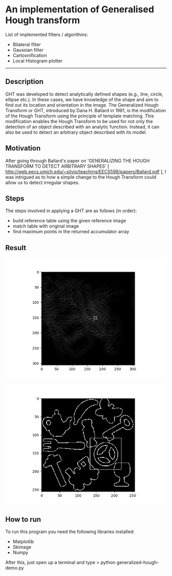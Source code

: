 An implementation of Generalised Hough transform
===================


List of implemented filters / algorithms:

- Bilateral filter
- Gaussian filter
- Cartoonification
- Local Histogram plotter

----------


Description
-------------

GHT was developed to detect analytically defined shapes (e.g., line, circle, ellipse etc.). In these cases, we have knowledge of the shape and aim to find out its location and orientation in the image. The Generalized Hough Transform or GHT, introduced by Dana H. Ballard in 1981, is the modification of the Hough Transform using the principle of template matching. This modification enables the Hough Transform to be used for not only the detection of an object described with an analytic function. Instead, it can also be used to detect an arbitrary object described with its model.

Motivation
-------------
After going through Ballard's paper on 'GENERALIZING THE HOUGH TRANSFORM TO DETECT ARBITRARY SHAPES' [ http://web.eecs.umich.edu/~silvio/teaching/EECS598/papers/Ballard.pdf ], I was intrigued as to how a simple change to the Hough Transform could allow us to detect irregular shapes.

Steps
-------------
The steps involved in applying a GHT are as follows (in order):

- build reference table using the given reference image
- match table with original image
- find maximum points in the returned accumulator array
 
Result
-------------
![accumulator result](https://github.com/adl1995/generalised-hough-transform/blob/master/acc-image.png)

![final result](https://github.com/adl1995/generalised-hough-transform/blob/master/result.png)

How to run
-------------

To run this program you need the following libraries installed:

 - Matplotlib
 - Skimage
 - Numpy

After this, just open up a terminal and type
	> python generalized-hough-demo.py

